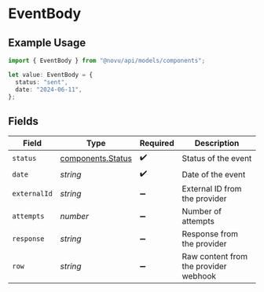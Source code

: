 # EventBody

## Example Usage

```typescript
import { EventBody } from "@novu/api/models/components";

let value: EventBody = {
  status: "sent",
  date: "2024-06-11",
};
```

## Fields

| Field                                                  | Type                                                   | Required                                               | Description                                            |
| ------------------------------------------------------ | ------------------------------------------------------ | ------------------------------------------------------ | ------------------------------------------------------ |
| `status`                                               | [components.Status](../../models/components/status.md) | :heavy_check_mark:                                     | Status of the event                                    |
| `date`                                                 | *string*                                               | :heavy_check_mark:                                     | Date of the event                                      |
| `externalId`                                           | *string*                                               | :heavy_minus_sign:                                     | External ID from the provider                          |
| `attempts`                                             | *number*                                               | :heavy_minus_sign:                                     | Number of attempts                                     |
| `response`                                             | *string*                                               | :heavy_minus_sign:                                     | Response from the provider                             |
| `row`                                                  | *string*                                               | :heavy_minus_sign:                                     | Raw content from the provider webhook                  |